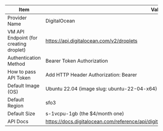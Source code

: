 | Item | Value |
|------|-------|
| Provider Name | DigitalOcean |
| VM API Endpoint (for creating droplet) | https://api.digitalocean.com/v2/droplets
| Authentication Method | Bearer Token Authorization
| How to pass API Token | Add HTTP Header Authorization: Bearer <your-token>
| Default Image (OS) | Ubuntu 22.04 (image slug: ubuntu-22-04-x64)
| Default Region | sfo3
| Default Size | s-1vcpu-1gb (the $4/month one)
| API Docs | https://docs.digitalocean.com/reference/api/digitalocean/#tag/Droplets/operation/droplets_create